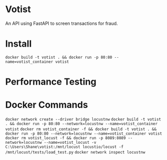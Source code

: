 # Votist

An API using FastAPI to screen transactions for fraud.

# Install

```
docker build -t votist . && docker run -p 80:80 --name=votist_container votist
```

# Performance Testing

# Docker Commands

`docker network create --driver bridge locustnw`
`docker build -t votist . && docker run -p 80:80 --network=locustnw --name=votist_container votist`
`docker rm votist_container -f && docker build -t votist . && docker run -p 80:80 --network=locustnw --name=votist_container votist`
`docker rm votist_locust -f && docker run -p 8089:8089 --network=locustnw --name=votist_locust -v C:\Users\Shane\votist:/mnt/locust locustio/locust -f /mnt/locust/tests/load_test.py`
`docker network inspect locustnw`
